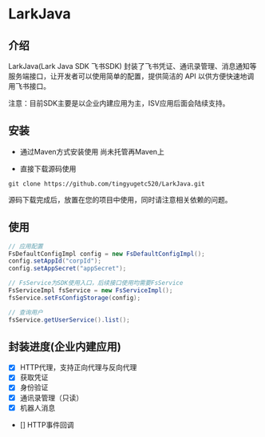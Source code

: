 # LarkJava

## 介绍
LarkJava(Lark Java SDK 飞书SDK) 封装了飞书凭证、通讯录管理、消息通知等服务端接口，让开发者可以使用简单的配置，提供简洁的 API 以供方便快速地调用飞书接口。

注意：目前SDK主要是以企业内建应用为主，ISV应用后面会陆续支持。

## 安装
* 通过Maven方式安装使用
尚未托管再Maven上

* 直接下载源码使用
```git
git clone https://github.com/tingyugetc520/LarkJava.git
```
源码下载完成后，放置在您的项目中使用，同时请注意相关依赖的问题。

## 使用
```java
// 应用配置
FsDefaultConfigImpl config = new FsDefaultConfigImpl();
config.setAppId("corpId");
config.setAppSecret("appSecret");

// FsService为SDK使用入口，后续接口使用均需要FsService
FsServiceImpl fsService = new FsServiceImpl();
fsService.setFsConfigStorage(config);

// 查询用户
fsService.getUserService().list();
```

## 封装进度(企业内建应用)
- [x] HTTP代理，支持正向代理与反向代理
- [x] 获取凭证
- [x] 身份验证
- [x] 通讯录管理（只读）
- [x] 机器人消息
- [] HTTP事件回调
